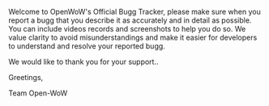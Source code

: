 Welcome to OpenWoW's Official Bugg Tracker, please make sure when you report a bugg that you describe it as accurately and in detail as possible. You can include videos records and screenshots to help you do so. We value clarity to avoid misunderstandings and make it easier for developers to understand and resolve your reported bugg.


We would like to thank you for your support..

Greetings,

Team Open-WoW


